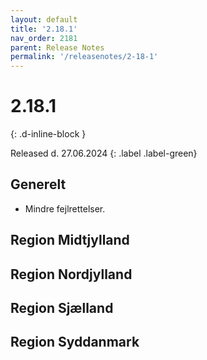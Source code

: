 ```yaml
---
layout: default
title: '2.18.1'
nav_order: 2181
parent: Release Notes
permalink: '/releasenotes/2-18-1'
---
```


# 2.18.1
{: .d-inline-block }

Released d. 27.06.2024
{: .label .label-green}

## Generelt
- Mindre fejlrettelser. 

## Region Midtjylland

## Region Nordjylland

## Region Sjælland

## Region Syddanmark
